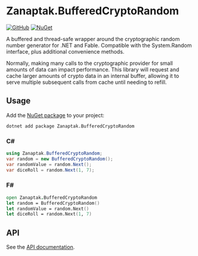 # Zanaptak.BufferedCryptoRandom

[![GitHub](https://img.shields.io/badge/-github-gray?logo=github)](https://github.com/zanaptak/BufferedCryptoRandom) [![NuGet](https://img.shields.io/nuget/v/Zanaptak.BufferedCryptoRandom?logo=nuget)](https://www.nuget.org/packages/Zanaptak.BufferedCryptoRandom)

A buffered and thread-safe wrapper around the cryptographic random number generator for .NET and Fable. Compatible with the System.Random interface, plus additional convenience methods.

Normally, making many calls to the cryptographic provider for small amounts of data can impact performance. This library will request and cache larger amounts of crypto data in an internal buffer, allowing it to serve multiple subsequent calls from cache until needing to refill.

## Usage

Add the [NuGet package](https://www.nuget.org/packages/Zanaptak.BufferedCryptoRandom) to your project:
```
dotnet add package Zanaptak.BufferedCryptoRandom
```

### C#
```cs
using Zanaptak.BufferedCryptoRandom;
var random = new BufferedCryptoRandom();
var randomValue = random.Next();
var diceRoll = random.Next(1, 7);
```

### F#
```fs
open Zanaptak.BufferedCryptoRandom
let random = BufferedCryptoRandom()
let randomValue = random.Next()
let diceRoll = random.Next(1, 7)
```

## API

See the [API documentation](https://github.com/zanaptak/BufferedCryptoRandom/blob/main/doc/api.md).
